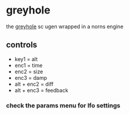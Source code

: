 # greyhole
the [greyhole](http://doc.sccode.org/Classes/Greyhole.html) sc ugen wrapped in a norns engine


## controls
* key1 = alt
* enc1 = time
* enc2 = size
* enc3 = damp
* alt + enc2 = diff
* alt + enc3 = feedback

### check the params menu for lfo settings

